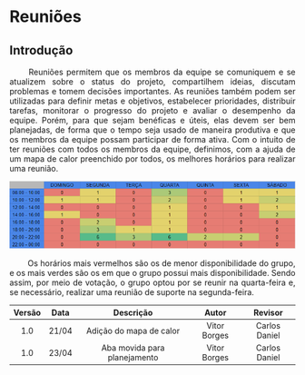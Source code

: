 # Reuniões

## Introdução

<p align="justify">
&emsp;&emsp; Reuniões permitem que os membros da equipe se comuniquem e se atualizem sobre o status do projeto, compartilhem ideias, discutam problemas e tomem decisões importantes. As reuniões também podem ser utilizadas para definir metas e objetivos, estabelecer prioridades, distribuir tarefas, monitorar o progresso do projeto e avaliar o desempenho da equipe. Porém, para que sejam benéficas e úteis, elas devem ser bem planejadas, de forma que o tempo seja usado de maneira produtiva e que os membros da equipe possam participar de forma ativa.
Com o intuito de ter reuniões com todos os membros da equipe, definimos, com a ajuda de um mapa de calor preenchido por todos, os melhores horários para realizar uma reunião.
</p>

![Mapa de Calor](../assets/heatmap.png)

<p align="justify">
&emsp;&emsp; Os horários mais vermelhos são os de menor disponibilidade do grupo, e os mais verdes são os em que o grupo possui mais disponibilidade. Sendo assim, por meio de votação, o grupo optou por se reunir na quarta-feira e, se necessário, realizar uma reunião de suporte na segunda-feira.
</p>

| Versão | Data  |            Descrição             |     Autor      |    Revisor    |
|:------:|:-----:|:--------------------------------:|:--------------:|:-------------:|
|  1.0   | 21/04 | Adição do mapa de calor | Vitor Borges | Carlos Daniel |
|  1.0   | 23/04 | Aba movida para planejamento     | Vitor Borges | Carlos Daniel | 
